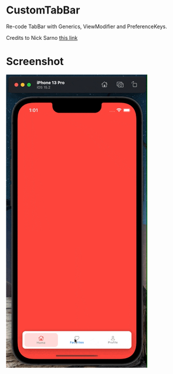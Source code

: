 # CustomTabBar

Re-code TabBar with Generics, ViewModifier and PreferenceKeys.

Credits to Nick Sarno [this link](https://www.youtube.com/watch?v=FxW9Dxt896U&list=PLwvDm4Vfkdphc1LLLjCaEd87BEg07M97y&index=12)

# Screenshot
![AnimatedSwitch](screen1.gif)
